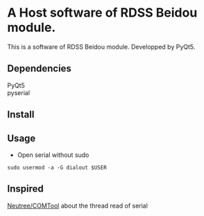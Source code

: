 # A Host software of RDSS Beidou module.
This is a software of RDSS Beidou module. Developped by PyQt5.

## Dependencies
PyQt5  
pyserial

## Install


## Usage
- Open serial without sudo
```shell
sudo usermod -a -G dialout $USER
```

## Inspired
[Neutree/COMTool](https://github.com/Neutree/COMTool) about the thread read of serial
